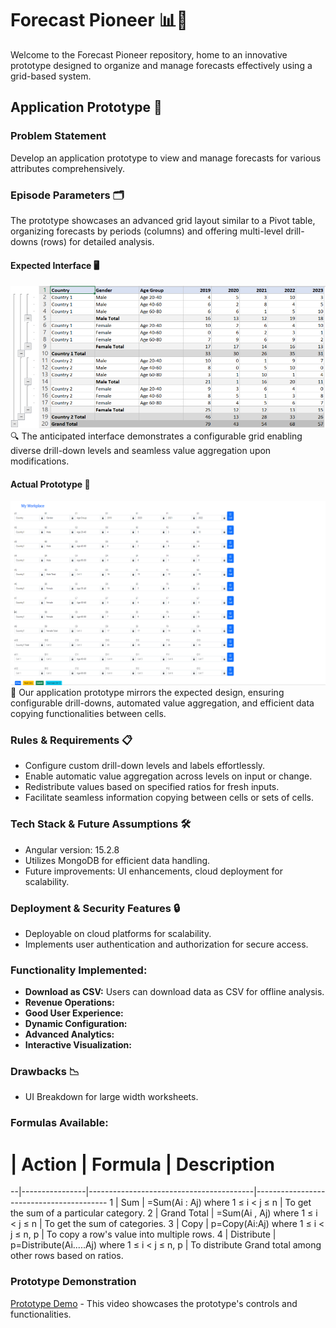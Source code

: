 # Forecast Pioneer 📊🚀

Welcome to the Forecast Pioneer repository, home to an innovative prototype designed to organize and manage forecasts effectively using a grid-based system.

## Application Prototype  📝

### Problem Statement
Develop an application prototype to view and manage forecasts for various attributes comprehensively.

### Episode Parameters 🗂️
The prototype showcases an advanced grid layout similar to a Pivot table, organizing forecasts by periods (columns) and offering multi-level drill-downs (rows) for detailed analysis.

#### Expected Interface 🖥️
![Expected Interface](content.png)
🔍 The anticipated interface demonstrates a configurable grid enabling diverse drill-down levels and seamless value aggregation upon modifications.

#### Actual Prototype 🚀
![Actual Prototype](actual_content.png)
🌟 Our application prototype mirrors the expected design, ensuring configurable drill-downs, automated value aggregation, and efficient data copying functionalities between cells.

### Rules & Requirements 📋
- Configure custom drill-down levels and labels effortlessly.
- Enable automatic value aggregation across levels on input or change.
- Redistribute values based on specified ratios for fresh inputs.
- Facilitate seamless information copying between cells or sets of cells.

### Tech Stack & Future Assumptions 🛠️
- Angular version: 15.2.8
- Utilizes MongoDB for efficient data handling.
- Future improvements: UI enhancements, cloud deployment for scalability.

### Deployment & Security Features 🔒
- Deployable on cloud platforms for scalability.
- Implements user authentication and authorization for secure access.

### Functionality Implemented:
- **Download as CSV:** Users can download data as CSV for offline analysis.
- **Revenue Operations:**
- **Good User Experience:**
- **Dynamic Configuration:**
- **Advanced Analytics:**
- **Interactive Visualization:**

### Drawbacks 📉
- UI Breakdown for large width worksheets.

### Formulas Available:
# | Action         | Formula                                 | Description
--|----------------|-----------------------------------------|-----------------------------------------
1 | Sum            | =Sum(Ai : Aj) where 1 ≤ i < j ≤ n      | To get the sum of a particular category.
2 | Grand Total    | =Sum(Ai , Aj) where 1 ≤ i < j ≤ n      | To get the sum of categories.
3 | Copy           | p=Copy(Ai:Aj) where 1 ≤ i < j ≤ n, p    | To copy a row's value into multiple rows.
4 | Distribute     | p=Distribute(Ai.....Aj) where 1 ≤ i < j ≤ n, p | To distribute Grand total among other rows based on ratios.

### Prototype Demonstration
[Prototype Demo](./ngt3/src/assets/videos/NGT_demo.mp4) - This video showcases the prototype's controls and functionalities.

